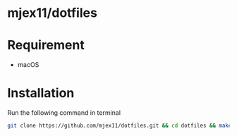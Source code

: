 # mjex11/dotfiles
 
# Requirement
 
* macOS
 
# Installation
 
Run the following command in terminal
```bash
git clone https://github.com/mjex11/dotfiles.git && cd dotfiles && make
```